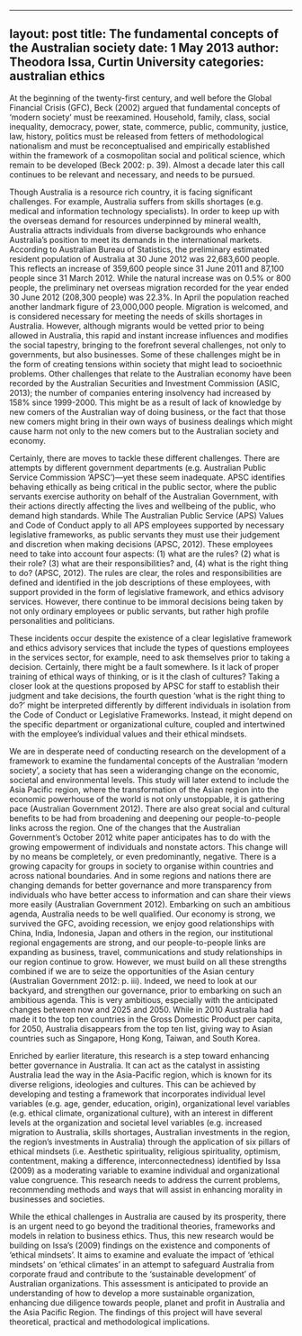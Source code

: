 ﻿
---   
layout: post
title:  The fundamental concepts of the Australian society
date:   1 May 2013
author: Theodora Issa, Curtin University
categories: australian ethics
---
   
At the beginning of the twenty-first century, and well before the Global Financial Crisis (GFC), Beck (2002) argued that fundamental concepts of ‘modern society’ must be reexamined. Household, family, class, social inequality, democracy, power, state, commerce, public, community, justice, law, history, politics must be released from fetters of methodological nationalism and must be reconceptualised and empirically established within the framework of a cosmopolitan social and political science, which remain to be developed (Beck 2002: p. 39). Almost a decade later this call continues to be relevant and necessary, and needs to be pursued.

Though Australia is a resource rich country, it is facing significant challenges. For example, Australia suffers from skills shortages (e.g. medical and information technology specialists). In order to keep up with the overseas demand for resources underpinned by mineral wealth, Australia attracts individuals from diverse backgrounds who enhance Australia’s position to meet its demands in the international markets. According to Australian Bureau of Statistics, the preliminary estimated resident population of Australia at 30 June 2012 was 22,683,600 people. This reflects an increase of 359,600 people since 31 June 2011 and 87,100 people since 31 March 2012. While the natural increase was on 0.5% or 800 people, the preliminary net overseas migration recorded for the year ended 30 June 2012 (208,300 people) was 22.3%. In April the population reached another landmark figure of 23,000,000 people. Migration is welcomed, and is considered necessary for meeting the needs of skills shortages in Australia. However, although migrants would be vetted prior to being allowed in Australia, this rapid and instant increase influences and modifies the social tapestry, bringing to the forefront several challenges, not only to governments, but also businesses. Some of these challenges might be in the form of creating tensions within society that might lead to socioethnic problems. Other challenges that relate to the Australian economy have been recorded by the Australian Securities and Investment Commission (ASIC, 2013); the number of companies entering insolvency had increased by 158% since 1999-2000. This might be as a result of lack of knowledge by new comers of the Australian way of doing business, or the fact that those new comers might bring in their own ways of business dealings which might cause harm not only to the new comers but to the Australian society and economy.

Certainly, there are moves to tackle these different challenges. There are attempts by different government departments (e.g. Australian Public Service Commission ‘APSC’)—yet these seem inadequate. APSC identifies behaving ethically as being critical in the public sector, where the public servants exercise authority on behalf of the Australian Government, with their actions directly affecting the lives and wellbeing of the public, who demand high standards. While The Australian Public Service (APS) Values and Code of Conduct apply to all APS employees supported by necessary legislative frameworks, as public servants they must use their judgement and discretion when making decisions (APSC, 2012). These employees need to take into account four aspects: (1) what are the rules? (2) what is their role? (3) what are their responsibilities? and, (4) what is the right thing to do? (APSC, 2012). The rules are clear, the roles and responsibilities are defined and identified in the job descriptions of these employees, with support provided in the form of legislative framework, and ethics advisory services. However, there continue to be immoral decisions being taken by not only ordinary employees or public servants, but rather high profile personalities and politicians.

These incidents occur despite the existence of a clear legislative framework and ethics advisory services that include the types of questions employees in the services sector, for example, need to ask themselves prior to taking a decision. Certainly, there might be a fault somewhere. Is it lack of proper training of ethical ways of thinking, or is it the clash of cultures? Taking a closer look at the questions proposed by APSC for staff to establish their judgment and take decisions, the fourth question ‘what is the right thing to do?’ might be interpreted differently by different individuals in isolation from the Code of Conduct or Legislative Frameworks. Instead, it might depend on the specific department or organizational culture, coupled and intertwined with the employee’s individual values and their ethical mindsets.

We are in desperate need of conducting research on the development of a framework to examine the fundamental concepts of the Australian ‘modern society’, a society that has seen a wideranging change on the economic, societal and environmental levels. This study will later extend to include the Asia Pacific region, where the transformation of the Asian region into the economic powerhouse of the world is not only unstoppable, it is gathering pace (Australian Government 2012). There are also great social and cultural benefits to be had from broadening and deepening our people-to-people links across the region. One of the changes that the Australian Government’s October 2012 white paper anticipates has to do with the growing empowerment of individuals and nonstate actors. This change will by no means be completely, or even predominantly, negative. There is a growing capacity for groups in society to organise within countries and across national boundaries. And in some regions and nations there are changing demands for better governance and more transparency from individuals who have better access to information and can share their views more easily (Australian Government 2012). Embarking on such an ambitious agenda, Australia needs to be well qualified. Our economy is strong, we survived the GFC, avoiding recession, we enjoy good relationships with China, India, Indonesia, Japan and others in the region, our institutional regional engagements are strong, and our people-to-people links are expanding as business, travel, communications and study relationships in our region continue to grow. However, we must build on all these strengths combined if we are to seize the opportunities of the Asian century (Australian Government 2012: p. iii). Indeed, we need to look at our backyard, and strengthen our governance, prior to embarking on such an ambitious agenda. This is very ambitious, especially with the anticipated changes between now and 2025 and 2050. While in 2010 Australia had made it to the top ten countries in the Gross Domestic Product per capita, for 2050, Australia disappears from the top ten list, giving way to Asian countries such as Singapore, Hong Kong, Taiwan, and South Korea.

Enriched by earlier literature, this research is a step toward enhancing better governance in Australia. It can act as the catalyst in assisting Australia lead the way in the Asia-Pacific region, which is known for its diverse religions, ideologies and cultures. This can be achieved by developing and testing a framework that incorporates individual level variables (e.g. age, gender, education, origin), organizational level variables (e.g. ethical climate, organizational culture), with an interest in different levels at the organization and societal level variables (e.g. increased migration to Australia, skills shortages, Australian investments in the region, the region’s investments in Australia) through the application of six pillars of ethical mindsets (i.e. Aesthetic spirituality, religious spirituality, optimism, contentment, making a difference, interconnectedness) identified by Issa (2009) as a moderating variable to examine individual and organizational value congruence. This research needs to address the current problems, recommending methods and ways that will assist in enhancing morality in businesses and societies.

While the ethical challenges in Australia are caused by its prosperity, there is an urgent need to go beyond the traditional theories, frameworks and models in relation to business ethics. Thus, this new research would be building on Issa’s (2009) findings on the existence and components of ‘ethical mindsets’. It aims to examine and evaluate the impact of ‘ethical mindsets’ on ‘ethical climates’ in an attempt to safeguard Australia from corporate fraud and contribute to the ‘sustainable development’ of Australian organizations. This assessment is anticipated to provide an understanding of how to develop a more sustainable organization, enhancing due diligence towards people, planet and profit in Australia and the Asia Pacific Region. The findings of this project will have several theoretical, practical and methodological implications.

